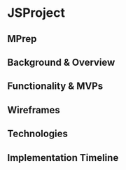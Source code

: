 # JSProject


## MPrep

## Background & Overview


## Functionality & MVPs



## Wireframes


## Technologies


## Implementation Timeline


